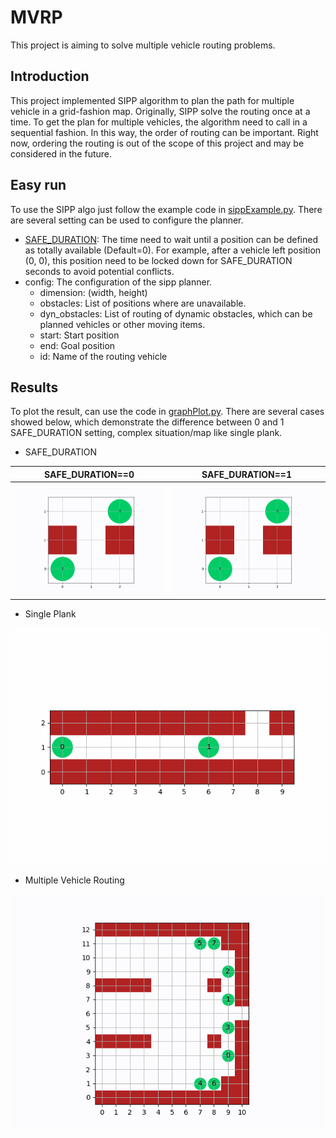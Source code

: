 # MVRP

This project is aiming to solve multiple vehicle routing problems.

## Introduction

This project implemented SIPP algorithm to plan the path for multiple vehicle in a grid-fashion map.
Originally, SIPP solve the routing once at a time. To get the plan for multiple
vehicles, the algorithm need to call in a sequential fashion. In this way, the
order of routing can be important. Right now, ordering the routing is out of the 
scope of this project and may be considered in the future.

## Easy run

To use the SIPP algo just follow the example code in [sippExample.py](/sippExample.py).
There are several setting can be used to configure the planner.

- [SAFE_DURATION](/sipp/constants.py): The time need to wait until a position can be defined as totally available (Default=0). 
For example, after a vehicle left position (0, 0), this position need to be locked down for SAFE_DURATION
seconds to avoid potential conflicts.
- config: The configuration of the sipp planner.
  - dimension: (width, height)
  - obstacles: List of positions where are unavailable.
  - dyn_obstacles: List of routing of dynamic obstacles, which can be planned vehicles or other moving items.
  - start: Start position
  - end: Goal position
  - id: Name of the routing vehicle

## Results

To plot the result, can use the code in [graphPlot.py](/sipp/graphPlot.py).
There are several cases showed below, which demonstrate the difference between 0 and 1 SAFE_DURATION setting, 
complex situation/map like single plank.

- SAFE_DURATION

| SAFE_DURATION==0           | SAFE_DURATION==1           |
|----------------------------|----------------------------|
| ![0](/pic/svrp_0_safe.gif) | ![1](/pic/svrp_1_safe.gif) |

- Single Plank

![0](/pic/svrp_sp_1_safe.gif)

- Multiple Vehicle Routing

![0](/pic/mvrp_1_safe.gif)